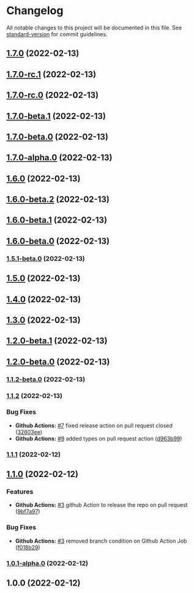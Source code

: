 # Changelog

All notable changes to this project will be documented in this file. See [standard-version](https://github.com/conventional-changelog/standard-version) for commit guidelines.

## [1.7.0](https://github.com/antoniomperez/aws-cdk-template/compare/v1.5.1-beta.0...v1.7.0) (2022-02-13)

## [1.7.0-rc.1](https://github.com/antoniomperez/aws-cdk-template/compare/v1.5.1-beta.0...v1.7.0-rc.1) (2022-02-13)

## [1.7.0-rc.0](https://github.com/antoniomperez/aws-cdk-template/compare/v1.5.1-beta.0...v1.7.0-rc.0) (2022-02-13)

## [1.7.0-beta.1](https://github.com/antoniomperez/aws-cdk-template/compare/v1.5.1-beta.0...v1.7.0-beta.1) (2022-02-13)

## [1.7.0-beta.0](https://github.com/antoniomperez/aws-cdk-template/compare/v1.5.1-beta.0...v1.7.0-beta.0) (2022-02-13)

## [1.7.0-alpha.0](https://github.com/antoniomperez/aws-cdk-template/compare/v1.5.1-beta.0...v1.7.0-alpha.0) (2022-02-13)

## [1.6.0](https://github.com/antoniomperez/aws-cdk-template/compare/v1.5.1-beta.0...v1.6.0) (2022-02-13)

## [1.6.0-beta.2](https://github.com/antoniomperez/aws-cdk-template/compare/v1.5.1-beta.0...v1.6.0-beta.2) (2022-02-13)

## [1.6.0-beta.1](https://github.com/antoniomperez/aws-cdk-template/compare/v1.5.1-beta.0...v1.6.0-beta.1) (2022-02-13)

## [1.6.0-beta.0](https://github.com/antoniomperez/aws-cdk-template/compare/v1.5.1-beta.0...v1.6.0-beta.0) (2022-02-13)

### [1.5.1-beta.0](https://github.com/antoniomperez/aws-cdk-template/compare/v1.1.2-beta.0...v1.5.1-beta.0) (2022-02-13)

## [1.5.0](https://github.com/antoniomperez/aws-cdk-template/compare/v1.1.2-beta.0...v1.5.0) (2022-02-13)

## [1.4.0](https://github.com/antoniomperez/aws-cdk-template/compare/v1.1.2-beta.0...v1.4.0) (2022-02-13)

## [1.3.0](https://github.com/antoniomperez/aws-cdk-template/compare/v1.1.2-beta.0...v1.3.0) (2022-02-13)

## [1.2.0-beta.1](https://github.com/antoniomperez/aws-cdk-template/compare/v1.1.2-beta.0...v1.2.0-beta.1) (2022-02-13)

## [1.2.0-beta.0](https://github.com/antoniomperez/aws-cdk-template/compare/v1.1.2-beta.0...v1.2.0-beta.0) (2022-02-13)

### [1.1.2-beta.0](https://github.com/antoniomperez/aws-cdk-template/compare/v1.1.2...v1.1.2-beta.0) (2022-02-13)

### [1.1.2](https://github.com/antoniomperez/aws-cdk-template/compare/v1.1.1...v1.1.2) (2022-02-13)


### Bug Fixes

* **Github Actions:** [#7](https://github.com/antoniomperez/aws-cdk-template/issues/7) fixed release action on pull request closed ([32803ee](https://github.com/antoniomperez/aws-cdk-template/commit/32803ee5eeb9340e1d0ba17dcc5fe4012600be3e))
* **Github Actions:** [#9](https://github.com/antoniomperez/aws-cdk-template/issues/9) added types on pull request action ([d963b99](https://github.com/antoniomperez/aws-cdk-template/commit/d963b996e3a1658dd6f59946cd470ec37d26f62d))

### [1.1.1](https://github.com/antoniomperez/aws-cdk-template/compare/v1.1.0...v1.1.1) (2022-02-12)

## [1.1.0](https://github.com/antoniomperez/aws-cdk-template/compare/v1.0.1-alpha.0...v1.1.0) (2022-02-12)


### Features

* **Github Actions:** [#3](https://github.com/antoniomperez/aws-cdk-template/issues/3) github Action to release the repo on pull request ([9bf7a97](https://github.com/antoniomperez/aws-cdk-template/commit/9bf7a97ad7492a427e35793ec380b71aef910a95))


### Bug Fixes

* **Github Actions:** [#3](https://github.com/antoniomperez/aws-cdk-template/issues/3) removed branch condition on Github Action Job ([f018b29](https://github.com/antoniomperez/aws-cdk-template/commit/f018b299fc1ec8f8bf62000b816ae8e83f6b9125))

### [1.0.1-alpha.0](https://github.com/antoniomperez/aws-cdk-template/compare/v1.0.0...v1.0.1-alpha.0) (2022-02-12)

## 1.0.0 (2022-02-12)
